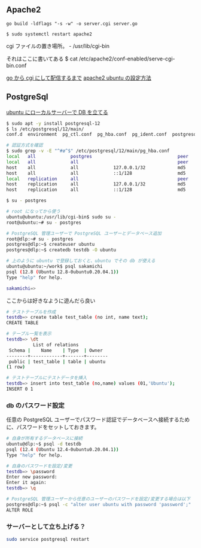 ## Apache2

```
go build -ldflags "-s -w" -o server.cgi server.go

$ sudo systemctl restart apache2
```

cgi ファイルの置き場所。 - /usr/lib/cgi-bin

それはここに書いてある
$ cat /etc/apache2/conf-enabled/serve-cgi-bin.conf 


[go から cgi にして配信するまで](https://tech-blog.s-yoshiki.com/entry/188)
[apache2 ubuntu の設定方法](https://www.server-world.info/query?os=Ubuntu_20.04&p=httpd&f=5)


## PostgreSql
[ubuntu にローカルサーバーで DB を立てる](https://www.server-world.info/query?os=Ubuntu_20.04&p=postgresql12&f=1)


```sh
$ sudo apt -y install postgresql-12
$ ls /etc/postgresql/12/main/
conf.d	environment  pg_ctl.conf  pg_hba.conf  pg_ident.conf  postgresql.conf  start.conf

# 認証方式を確認
$ sudo grep -v -E "^#ø^$" /etc/postgresql/12/main/pg_hba.conf
local   all             postgres                                peer
local   all             all                                     peer
host    all             all             127.0.0.1/32            md5
host    all             all             ::1/128                 md5
local   replication     all                                     peer
host    replication     all             127.0.0.1/32            md5
host    replication     all             ::1/128                 md5
```

```sh
$ su - postgres

# root になってから使う
ubuntu@ubuntu:/usr/lib/cgi-bin$ sudo su -
root@ubuntu:~# su - postgres

# PostgreSQL 管理ユーザーで PostgreSQL ユーザーとデータベース追加
root@dlp:~# su - postgres
postgres@dlp:~$ createuser ubuntu
postgres@dlp:~$ createdb testdb -O ubuntu

# 上のように ubuntu で登録しておくと、ubuntu でその db が使える
ubuntu@ubuntu:~/work$ psql sakamichi
psql (12.8 (Ubuntu 12.8-0ubuntu0.20.04.1))
Type "help" for help.

sakamichi=> 
```

ここからは好きなように遊んだら良い

```sh
# テストテーブルを作成
testdb=> create table test_table (no int, name text); 
CREATE TABLE

# テーブル一覧を表示
testdb=> \dt 
          List of relations
 Schema |    Name    | Type  | Owner
--------+------------+-------+--------
 public | test_table | table | ubuntu
(1 row)

# テストテーブルにテストデータを挿入
testdb=> insert into test_table (no,name) values (01,'Ubuntu'); 
INSERT 0 1
```

### db のパスワード設定
任意の PostgreSQL ユーザーでパスワード認証でデータベースへ接続するために、パスワードをセットしておきます。

```sh
# 自身が所有するデータベースに接続
ubuntu@dlp:~$ psql -d testdb
psql (12.4 (Ubuntu 12.4-0ubuntu0.20.04.1))
Type "help" for help.

# 自身のパスワードを設定/変更
testdb=> \password
Enter new password:
Enter it again:
testdb=> \q

# PostgreSQL 管理ユーザーから任意のユーザーのパスワードを設定/変更する場合は以下
postgres@dlp:~$ psql -c "alter user ubuntu with password 'password';"
ALTER ROLE
```

### サーバーとして立ち上げる？
```sh
sudo service postgresql restart

```


